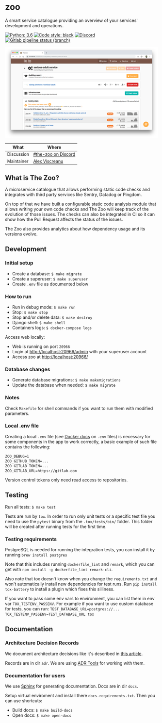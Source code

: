 # zoo

A smart service catalogue providing an overview of your services' development and
operations.

[![Python: 3.6](https://img.shields.io/badge/python-3.7-blue.svg)](https://python.org)
[![Code style: black](https://img.shields.io/badge/code%20style-black-black.svg)](https://github.com/ambv/black)
[![Discord](https://img.shields.io/discord/427417507276783616.svg)](https://discord.gg/Tx9FkEz)
[![Gitlab pipeline status (branch)](https://img.shields.io/gitlab/pipeline/kiwicom/the-zoo/master.svg)](https://gitlab.com/kiwicom/the-zoo/pipelines)

![Service Detail](docs/screenshot-service-details.png)

| What       | Where                                             |
| ---------- | ------------------------------------------------- |
| Discussion | [#the-zoo on Discord](https://discord.gg/Tx9FkEz) |
| Maintainer | [Alex Viscreanu](https://github.com/aexvir/)      |

## What is The Zoo?

A microservice catalogue that allows performing static code checks and integrates with
third party services like Sentry, Datadog or Pingdom.

On top of that we have built a configurable static code analysis module that allows writing
your own code checks and The Zoo will keep track of the evolution of those issues. The checks
can also be integrated in CI so it can show how the Pull Request affects the status of the
issues.

The Zoo also provides analytics about how dependency usage and its versions evolve.

## Development

### Initial setup

- Create a database: `$ make migrate`
- Create a superuser: `$ make superuser`
- Create `.env` file as documented below

### How to run

- Run in debug mode: `$ make run`
- Stop: `$ make stop`
- Stop and/or delete data: `$ make destroy`
- Django shell: `$ make shell`
- Containers logs: `$ docker-compose logs`

Access web locally:

- Web is running on port `20966`
- Login at <http://localhost:20966/admin> with your superuser account
- Access zoo at <http://localhost:20966/>

### Database changes

- Generate database migrations: `$ make makemigrations`
- Update the database when needed: `$ make migrate`

### Notes

Check `Makefile` for shell commands if you want to run them with modified
parameters.

### Local .env file

Creating a local `.env` file (see [Docker docs](https://docs.docker.com/compose/env-file/)
on `.env` files) is necessary for some components in the app to work correctly,
a basic example of such file contains the following:

```
ZOO_DEBUG=1
ZOO_GITHUB_TOKEN=...
ZOO_GITLAB_TOKEN=...
ZOO_GITLAB_URL=https://gitlab.com
```

Version control tokens only need read access to repositories. 

## Testing

Run all tests: `$ make test`

Tests are run by `tox`. In order to run only unit tests or a specific test file
you need to use the `pytest` binary from the `.tox/tests/bin/` folder. This
folder will be created after running tests for the first time.

### Testing requirements

PostgreSQL is needed for running the integration tests, you can install it by
running `brew install postgres`

Note that this includes running `dockerfile_lint` and `remark`, which you can
get with `npm install -g dockerfile_lint remark-cli`.

Also note that tox doesn't know when you change the `requirements.txt`
and won't automatically install new dependencies for test runs.
Run `pip install tox-battery` to install a plugin which fixes this silliness.

If you want to pass some env vars to environment, you can list them in env var
`TOX_TESTENV_PASSENV`. For example if you want to use custom database for tests,
you can run: `TEST_DATABASE_URL=postgres://... TOX_TESTENV_PASSENV=TEST_DATABASE_URL tox`

## Documentation

### Architecture Decision Records

We document architecture decisions like it's described in
[this article](http://thinkrelevance.com/blog/2011/11/15/documenting-architecture-decisions).

Records are in dir `adr`. We are using [ADR Tools](https://github.com/npryce/adr-tools)
for working with them.

### Documentation for users

We use [Sphinx](http://www.sphinx-doc.org/) for generating documentation. Docs
are in dir `docs`.

Setup virtual enviroment and install there `docs-requirements.txt`. Then you can
use shortcuts:

- Build docs: `$ make build-docs`
- Open docs: `$ make open-docs`
